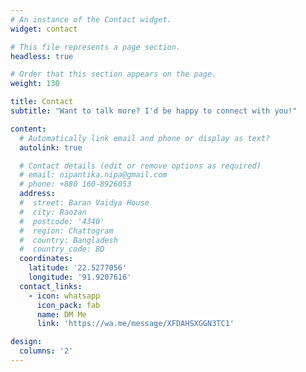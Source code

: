 ```yaml
---
# An instance of the Contact widget.
widget: contact

# This file represents a page section.
headless: true

# Order that this section appears on the page.
weight: 130

title: Contact
subtitle: "Want to talk more? I'd be happy to connect with you!"

content:
  # Automatically link email and phone or display as text?
  autolink: true

  # Contact details (edit or remove options as required)
  # email: nipantika.nipa@gmail.com
  # phone: +880 160-8926053
  address:
  #  street: Baran Vaidya House
  #  city: Raozan
  #  postcode: '4340'
  #  region: Chattogram
  #  country: Bangladesh
  #  country_code: BD
  coordinates:
    latitude: '22.5277056'
    longitude: '91.9207616'
  contact_links:
    - icon: whatsapp
      icon_pack: fab
      name: DM Me
      link: 'https://wa.me/message/XFDAHSXGGN3TC1'

design:
  columns: '2'
---
```

